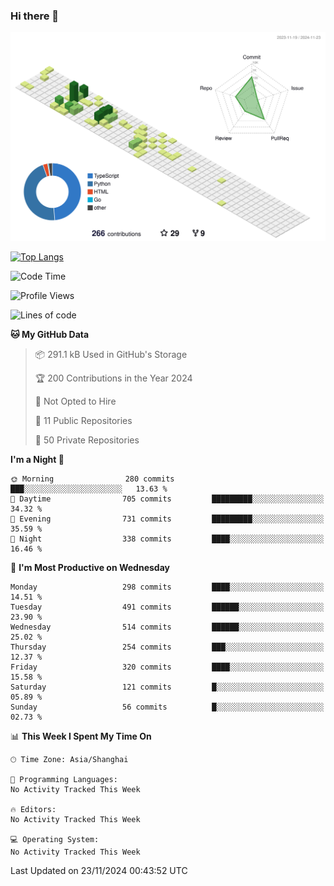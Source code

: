 ### Hi there 👋

![](./profile-3d-contrib/profile-green-animate.svg)

 

[![Top Langs](https://github-readme-stats.vercel.app/api/top-langs/?username=fly2tomato)](https://github.com/anuraghazra/github-readme-stats)


 

<!--START_SECTION:waka-->
![Code Time](http://img.shields.io/badge/Code%20Time-5%20hrs%2042%20mins-blue)

![Profile Views](http://img.shields.io/badge/Profile%20Views-0-blue)

![Lines of code](https://img.shields.io/badge/From%20Hello%20World%20I%27ve%20Written-522.1%20thousand%20lines%20of%20code-blue)

**🐱 My GitHub Data** 

> 📦 291.1 kB Used in GitHub's Storage 
 > 
> 🏆 200 Contributions in the Year 2024
 > 
> 🚫 Not Opted to Hire
 > 
> 📜 11 Public Repositories 
 > 
> 🔑 50 Private Repositories 
 > 
**I'm a Night 🦉** 

```text
🌞 Morning                280 commits         ███░░░░░░░░░░░░░░░░░░░░░░   13.63 % 
🌆 Daytime                705 commits         █████████░░░░░░░░░░░░░░░░   34.32 % 
🌃 Evening                731 commits         █████████░░░░░░░░░░░░░░░░   35.59 % 
🌙 Night                  338 commits         ████░░░░░░░░░░░░░░░░░░░░░   16.46 % 
```
📅 **I'm Most Productive on Wednesday** 

```text
Monday                   298 commits         ████░░░░░░░░░░░░░░░░░░░░░   14.51 % 
Tuesday                  491 commits         ██████░░░░░░░░░░░░░░░░░░░   23.90 % 
Wednesday                514 commits         ██████░░░░░░░░░░░░░░░░░░░   25.02 % 
Thursday                 254 commits         ███░░░░░░░░░░░░░░░░░░░░░░   12.37 % 
Friday                   320 commits         ████░░░░░░░░░░░░░░░░░░░░░   15.58 % 
Saturday                 121 commits         █░░░░░░░░░░░░░░░░░░░░░░░░   05.89 % 
Sunday                   56 commits          █░░░░░░░░░░░░░░░░░░░░░░░░   02.73 % 
```


📊 **This Week I Spent My Time On** 

```text
🕑︎ Time Zone: Asia/Shanghai

💬 Programming Languages: 
No Activity Tracked This Week

🔥 Editors: 
No Activity Tracked This Week

💻 Operating System: 
No Activity Tracked This Week
```


 Last Updated on 23/11/2024 00:43:52 UTC
<!--END_SECTION:waka-->
